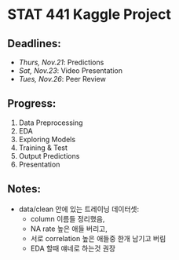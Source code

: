 # STAT 441 Kaggle Project 

## Deadlines:
- *Thurs, Nov.21*: Predictions
- *Sat, Nov.23*: Video Presentation
- *Tues, Nov.26*: Peer Review

## Progress:
1. Data Preprocessing
2. EDA
3. Exploring Models
4. Training & Test
5. Output Predictions
6. Presentation


## Notes:
- data/clean 안에 있는 트레이닝 데이터셋: 
  - column 이름들 정리했음, 
  - NA rate 높은 애들 버리고,
  - 서로 correlation 높은 애들중 한개 남기고 버림
  - EDA 할때 얘네로 하는것 권장